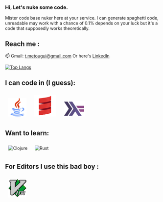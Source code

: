 ### Hi, Let's nuke some code.

Mister code base nuker here at your service. I can generate spaghetti code, unreadable may work with a chance of 0.1% depends on your luck
but it's a code that supposedly works theoretically.

## Reach me :
📫 Gmail: <a href="t.metougui@gmail.com">t.metougui@gmail.com</a>
Or here's <a href="https://www.linkedin.com/in/taha-metougui">LinkedIn</a>

[![Top Langs](https://github-readme-stats.vercel.app/api/top-langs/?username=Silverest12&hide=html,shell,css,vim%20script&theme=dracula)](https://github.com/Silverest12/Silverest12)

## I can code in (I guess):
<p>
 <img src="./logos/javaLogo.png" height='60px' style="margin:10px" alt="Java">
 <img src="./logos/scalaLogo.png" height='70px' style="margin:10px" alt="Scala">
 <img src="./logos/haskell.png" height='50px' style="margin:10px" alt="Haskell">
</p>

## Want to learn:
<p>
 <img src="https://upload.wikimedia.org/wikipedia/commons/thumb/5/5d/Clojure_logo.svg/1024px-Clojure_logo.svg.png" height='60px' style="margin:10px" alt="Clojure">
 <img src="https://external-content.duckduckgo.com/iu/?u=https%3A%2F%2Fupload.wikimedia.org%2Fwikipedia%2Fcommons%2Fthumb%2Fd%2Fd5%2FRust_programming_language_black_logo.svg%2F1200px-Rust_programming_language_black_logo.svg.png&f=1&nofb=1" height='60px' style="margin:10px" alt="Rust">
</p>

## For Editors I use this bad boy :
<p>
  <img src="./logos/VimLogo.png" height='60px' style="margin:10px" alt="Vim">
</p>
